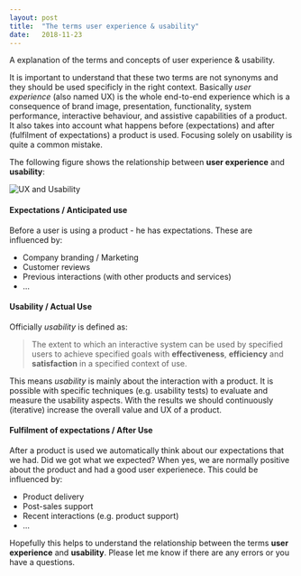 ```yaml
---
layout: post
title:  "The terms user experience & usability"
date:   2018-11-23
---
```


<p class="intro">
    <span class="dropcap">A</span> explanation of the terms and concepts of user experience & usability.
</p>

It is important to understand that these two terms are not synonyms and they should be used specificly in the right context.
Basically _user experience_ (also named UX) is the whole end-to-end experience which is a consequence of brand image, presentation, functionality, 
system performance, interactive behaviour, and assistive capabilities of a product. 
It also takes into account what happens before (expectations) and after (fulfilment of expectations) a product is used. 
Focusing solely on usability is quite a common mistake.

The following figure shows the relationship between **user experience** and **usability**:

<img src="{{ '/assets/img/UX_Usability.JPG' | prepend: site.baseurl }}" alt="UX and Usability"> 

#### Expectations / Anticipated use

Before a user is using a product - he has expectations.
These are influenced by:

* Company branding / Marketing
* Customer reviews
* Previous interactions (with other products and services)
* ...

#### Usability / Actual Use

Officially _usability_ is defined as:

> The extent to which an interactive system can be used by specified users to achieve specified goals with **effectiveness**, **efficiency** and **satisfaction** in a specified context of use.

This means _usability_ is mainly about the interaction with a product.
It is possible with specific techniques (e.g. usability tests) to evaluate and measure the usability aspects.
With the results we should continuously (iterative) increase the overall value and UX of a product.

#### Fulfilment of expectations / After Use

After a product is used we automatically think about our expectations that we had.
Did we got what we expected? When yes, we are normally positive about the product and had a good user experienece.
This could be influenced by:

* Product delivery
* Post-sales support
* Recent interactions (e.g. product support)
* ...

Hopefully this helps to understand the relationship between the terms **user experience** and **usability**.
Please let me know if there are any errors or you have a questions.